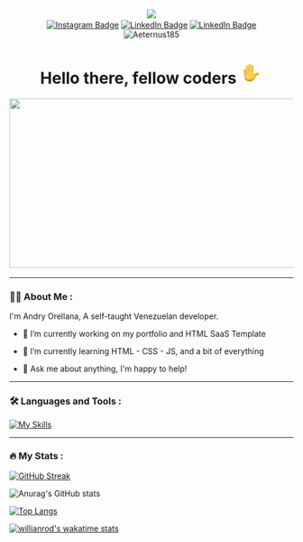 <div id="header" align="center">
  <img src="https://media.giphy.com/media/M9gbBd9nbDrOTu1Mqx/giphy.gif" width="100"/>
  <div id="badges">
<a href="https://www.instagram.com/_andry_ore/)" target="_blank"><img alt="Instagram Badge" src="https://img.shields.io/badge/Instagram-%23E4405F.svg?style=for-the-badge&logo=Instagram&logoColor=white"></a>
<a href="mailto:andryfpo@gmail.com" target="_blank"><img alt="LinkedIn Badge" src="https://img.shields.io/badge/Gmail-D14836?style=for-the-badge&logo=gmail&logoColor=white"></a>
<a href="https://www.linkedin.com/in/aeternus185/" target="_blank"><img alt="LinkedIn Badge" src="https://img.shields.io/badge/linkedin-%230077B5.svg?style=for-the-badge&logo=linkedin&logoColor=white"></a>
</div>
<img src="https://komarev.com/ghpvc/?username=Aeternus185&style=flat-square&color=blue" alt="Aeternus185"/>
<h1>Hello there, fellow coders <img src="https://raw.githubusercontent.com/Aeternus185/Aeternus185/main/assets/wave-animated.gif" width="40px"></h1>
</div>
<div align="center">
  <img src="https://media.giphy.com/media/Y4ak9Ki2GZCbJxAnJD/giphy.gif" width="600" height="300"/>
</div>

---

### :man_technologist: About Me :
I'm Andry Orellana, A self-taught Venezuelan developer.
- :telescope: I’m currently working on my portfolio and HTML SaaS Template 

- :seedling: I’m currently learning HTML - CSS - JS, and a bit of everything 

- :speech_balloon: Ask me about anything, I'm happy to help! 

---

### :hammer_and_wrench: Languages and Tools :

[![My Skills](https://skillicons.dev/icons?i=html,css,js,figma,vscode, )](https://skillicons.dev)

---

### :fire: My Stats :

[![GitHub Streak](http://github-readme-streak-stats.herokuapp.com?user=Aeternus185&theme=github-dark-blue)](https://git.io/streak-stats)

![Anurag's GitHub stats](https://github-readme-stats.vercel.app/api?username=Aeternus185&show_icons=true&theme=github_dark)

[![Top Langs](https://github-readme-stats.vercel.app/api/top-langs/?username=anuraghazra&layout=compact&theme=github_dark)](https://github.com/anuraghazra/github-readme-stats)

[![willianrod's wakatime stats](https://github-readme-stats.vercel.app/api/wakatime?username=Aeternus185&layout=compact&theme=github_dark)](https://github.com/anuraghazra/github-readme-stats)
